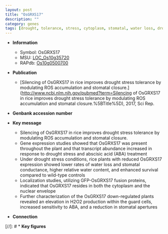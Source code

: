 ```yaml
---
layout: post
title: "OsGRXS17"
description: ""
category: genes
tags: [drought, tolerance, stress, cytoplasm, stomatal, water loss, drought stress, drought stress , abscisic acid, stress tolerance]
---
```


* **Information**  
    + Symbol: OsGRXS17  
    + MSU: [LOC_Os10g35720](http://rice.uga.edu/cgi-bin/ORF_infopage.cgi?orf=LOC_Os10g35720)  
    + RAPdb: [Os10g0500700](http://rapdb.dna.affrc.go.jp/viewer/gbrowse_details/irgsp1?name=Os10g0500700)  

* **Publication**  
    + [Silencing of OsGRXS17 in rice improves drought stress tolerance by modulating ROS accumulation and stomatal closure.](http://www.ncbi.nlm.nih.gov/pubmed?term=Silencing of OsGRXS17 in rice improves drought stress tolerance by modulating ROS accumulation and stomatal closure.%5BTitle%5D), 2017, Sci Rep.

* **Genbank accession number**  

* **Key message**  
    + Silencing of OsGRXS17 in rice improves drought stress tolerance by modulating ROS accumulation and stomatal closure.
    + Gene expression studies showed that OsGRXS17 was present throughout the plant and that transcript abundance increased in response to drought stress and abscisic acid (ABA) treatment
    + Under drought stress conditions, rice plants with reduced OsGRXS17 expression showed lower rates of water loss and stomatal conductance, higher relative water content, and enhanced survival compared to wild-type controls
    + Localization studies, utilizing GFP-OsGRXS17 fusion proteins, indicated that OsGRXS17 resides in both the cytoplasm and the nuclear envelope
    + Further characterization of the OsGRXS17 down-regulated plants revealed an elevation in H2O2 production within the guard cells, increased sensitivity to ABA, and a reduction in stomatal apertures

* **Connection**  

[//]: # * **Key figures**  


